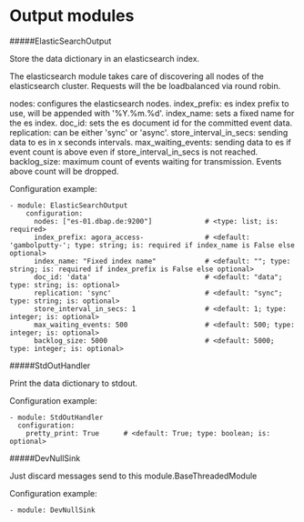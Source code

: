 Output modules
==========

#####ElasticSearchOutput

Store the data dictionary in an elasticsearch index.

The elasticsearch module takes care of discovering all nodes of the elasticsearch cluster.
Requests will the be loadbalanced via round robin.

nodes: configures the elasticsearch nodes.
index_prefix: es index prefix to use, will be appended with '%Y.%m.%d'.
index_name: sets a fixed name for the es index.
doc_id: sets the es document id for the committed event data.
replication: can be either 'sync' or 'async'.
store_interval_in_secs: sending data to es in x seconds intervals.
max_waiting_events: sending data to es if event count is above even if store_interval_in_secs is not reached.
backlog_size: maximum count of events waiting for transmission. Events above count will be dropped.

Configuration example:

    - module: ElasticSearchOutput
        configuration:
          nodes: ["es-01.dbap.de:9200"]             # <type: list; is: required>
          index_prefix: agora_access-               # <default: 'gambolputty-'; type: string; is: required if index_name is False else optional>
          index_name: "Fixed index name"            # <default: ""; type: string; is: required if index_prefix is False else optional>
          doc_id: 'data'                            # <default: "data"; type: string; is: optional>
          replication: 'sync'                       # <default: "sync"; type: string; is: optional>
          store_interval_in_secs: 1                 # <default: 1; type: integer; is: optional>
          max_waiting_events: 500                   # <default: 500; type: integer; is: optional>
          backlog_size: 5000                        # <default: 5000; type: integer; is: optional>

#####StdOutHandler

Print the data dictionary to stdout.

Configuration example:

    - module: StdOutHandler
      configuration:
        pretty_print: True      # <default: True; type: boolean; is: optional>

#####DevNullSink

Just discard messages send to this module.BaseThreadedModule

Configuration example:

    - module: DevNullSink
